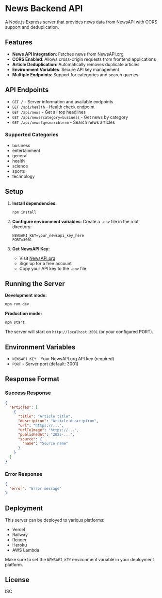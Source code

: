 # News Backend API

A Node.js Express server that provides news data from NewsAPI with CORS support and deduplication.

## Features

- **News API Integration**: Fetches news from NewsAPI.org
- **CORS Enabled**: Allows cross-origin requests from frontend applications
- **Article Deduplication**: Automatically removes duplicate articles
- **Environment Variables**: Secure API key management
- **Multiple Endpoints**: Support for categories and search queries

## API Endpoints

- `GET /` - Server information and available endpoints
- `GET /api/health` - Health check endpoint
- `GET /api/news` - Get all top headlines
- `GET /api/news?category=business` - Get news by category
- `GET /api/news?q=searchterm` - Search news articles

### Supported Categories
- business
- entertainment
- general
- health
- science
- sports
- technology

## Setup

1. **Install dependencies:**
   ```bash
   npm install
   ```

2. **Configure environment variables:**
   Create a `.env` file in the root directory:
   ```
   NEWSAPI_KEY=your_newsapi_key_here
   PORT=3001
   ```

3. **Get NewsAPI Key:**
   - Visit [NewsAPI.org](https://newsapi.org)
   - Sign up for a free account
   - Copy your API key to the `.env` file

## Running the Server

**Development mode:**
```bash
npm run dev
```

**Production mode:**
```bash
npm start
```

The server will start on `http://localhost:3001` (or your configured PORT).

## Environment Variables

- `NEWSAPI_KEY` - Your NewsAPI.org API key (required)
- `PORT` - Server port (default: 3001)

## Response Format

### Success Response
```json
{
  "articles": [
    {
      "title": "Article title",
      "description": "Article description",
      "url": "https://...",
      "urlToImage": "https://...",
      "publishedAt": "2023-...",
      "source": {
        "name": "Source name"
      }
    }
  ]
}
```

### Error Response
```json
{
  "error": "Error message"
}
```

## Deployment

This server can be deployed to various platforms:
- Vercel
- Railway
- Render
- Heroku
- AWS Lambda

Make sure to set the `NEWSAPI_KEY` environment variable in your deployment platform.

## License

ISC